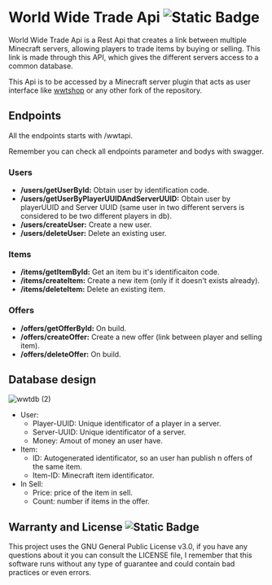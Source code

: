 # World Wide Trade Api ![Static Badge](https://img.shields.io/badge/Api-%20v0.0.0-green)

World Wide Trade Api is a Rest Api that creates a link between multiple Minecraft servers, allowing players to trade items by buying or selling. This link is made through this API, which gives the different servers access to a common database.

This Api is to be accessed by a Minecraft server plugin that acts as user interface like [wwtshop](https://github.com/RedRiotTank/wwtshop/tree/master) or any other fork of the repository.

## Endpoints
All the endpoints starts with /wwtapi.

Remember you can check all endpoints parameter and bodys with swagger.
### Users
- **/users/getUserById:** Obtain user by identification code.
- **/users/getUserByPlayerUUIDAndServerUUID:** Obtain user by playerUUID and Server UUID (same user in two different servers is considered to be two different players in db).
- **/users/createUser:** Create a new user.
- **/users/deleteUser:** Delete an existing user.
  
### Items
- **/items/getItemById:** Get an item bu it's identificaiton code.
- **/items/createItem:** Create a new item (only if it doesn't exists already).
- **/items/deleteItem:** Delete an existing item.

### Offers
- **/offers/getOfferById:** On build.
- **/offers/createOffer:** Create a new offer (link between player and selling item). 
- **/offers/deleteOffer:** On build.


## Database design
![wwtdb (2)](https://github.com/user-attachments/assets/801ef1ae-193f-4bf3-a46a-cacd0a397056)

- User:
  -  Player-UUID: Unique identificator of a player in a server.
  -  Server-UUID: Unique identificator of a server.
  -  Money: Amout of money an user have.
- Item:
  -  ID: Autogenerated identificator, so an user han publish n offers of the same item.
  -  Item-ID: Minecraft item identificator.
- In Sell:
  - Price: price of the item in sell.
  - Count: number if items in the offer.




## Warranty and License ![Static Badge](https://img.shields.io/badge/License-GNU%20v3.0-green)

This project uses the GNU General Public License v3.0, if you have any questions about it you can consult the LICENSE file, I remember that this software runs without any type of guarantee and could contain bad practices or even errors.
